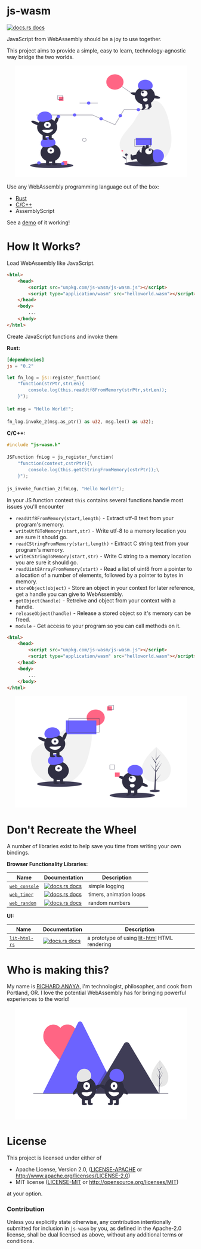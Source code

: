 # js-wasm
<a href="https://docs.rs/js"><img src="https://img.shields.io/badge/docs-latest-blue.svg?style=flat-square" alt="docs.rs docs" /></a>

JavaScript from WebAssembly should be a joy to use together. 

This project aims to provide a simple, easy to learn, technology-agnostic way bridge the two worlds.

<p align="center">
  <img width="460" height="300" src="images/undraw_good_team_m7uu.png">
</p>

Use any WebAssembly programming language out of the box:
* [Rust](https://docs.rs/js/latest/js/)
* [C/C++](js-wasm.h)
* AssemblyScript

See a [demo](https://richardanaya.github.io/js-wasm/examples/canvas/index.html) of it working!

# How It Works?

Load WebAssembly like JavaScript. 

```html
<html>
    <head>
        <script src="unpkg.com/js-wasm/js-wasm.js"></script>
        <script type="application/wasm" src="helloworld.wasm"></script>
    </head>
    <body>
        ...
    </body>
</html>
```

Create JavaScript functions and invoke them

**Rust:**
```toml
[dependencies]
js = "0.2"
```
```rust
let fn_log = js::register_function(
    "function(strPtr,strLen){
        console.log(this.readUtf8FromMemory(strPtr,strLen)); 
    }");

let msg = "Hello World!";

fn_log.invoke_2(msg.as_ptr() as u32, msg.len() as u32);
```

**C/C++:**
```c
#include "js-wasm.h"
 
JSFunction fnLog = js_register_function(
    "function(context,cstrPtr){\
        console.log(this.getCStringFromMemory(cstrPtr));\
    }");

js_invoke_function_2(fnLog, "Hello World!");
```

In your JS function context `this` contains several functions handle most issues you'll encounter

* `readUtf8FromMemory(start,length)` - Extract utf-8 text from your program's memory.
* `writeUtf8ToMemory(start,str)` - Write utf-8 to a memory location you are sure it should go.
* `readCStringFromMemory(start,length)` - Extract C string text from your program's memory.
* `writeCStringToMemory(start,str)` - Write C string to a memory location you are sure it should go.
* `readUint8ArrayFromMemory(start)` - Read a list of uint8 from a pointer to a location of a number of elements, followed by a pointer to bytes in memory.
* `storeObject(object)` - Store an object in your context for later reference, get a handle you can give to WebAssembly.
* `getObject(handle)` - Retreive and object from your context with a handle.
* `releaseObject(handle)` - Release a stored object so it's memory can be freed.
* `module` - Get access to your program so you can call methods on it.

```html
<html>
    <head>
        <script src="unpkg.com/js-wasm/js-wasm.js"></script>
        <script type="application/wasm" src="helloworld.wasm"></script>
    </head>
    <body>
        ...
    </body>
</html>
```

<p align="center">
  <img width="460" height="300" src="images/undraw_elements_cipa.png">
</p>

# Don't Recreate the Wheel

A number of libraries exist to help save you time from writing your own bindings. 


**Browser Functionality Libraries:**

| Name          | Documentation | Description   |
| ------------- | ------------- | ------------- |
| [`web_console`](https://github.com/richardanaya/js-wasm/tree/master/rust/web_console) | <a href="https://docs.rs/web_console"><img src="https://img.shields.io/badge/docs-latest-blue.svg?style=flat-square" alt="docs.rs docs" /></a>  |  simple logging  |
| [`web_timer`](https://github.com/richardanaya/js-wasm/tree/master/rust/web_timer) | <a href="https://docs.rs/web_console"><img src="https://img.shields.io/badge/docs-latest-blue.svg?style=flat-square" alt="docs.rs docs" /></a>  |  timers, animation loops |
| [`web_random`](https://github.com/richardanaya/js-wasm/tree/master/rust/web_random) | <a href="https://docs.rs/web_console"><img src="https://img.shields.io/badge/docs-latest-blue.svg?style=flat-square" alt="docs.rs docs" /></a>  |  random numbers  |

**UI:** 

| Name          | Documentation | Description   |
| ------------- | ------------- | ------------- |
| [`lit-html-rs`](https://github.com/richardanaya/js-wasm/tree/master/rust/lit-html) | <a href="https://docs.rs/lit-html"><img src="https://img.shields.io/badge/docs-latest-blue.svg?style=flat-square" alt="docs.rs docs" /></a>  |  a prototype of using [lit-html](https://lit-html.polymer-project.org/) HTML rendering  |


# Who is making this?

My name is [RICHΛRD ΛNΛYΛ](https://github.com/richardanaya), i'm technologist, philosopher, and cook from Portland, OR. I love the potential WebAssembly has for bringing powerful experiences to the world!

<p align="center">
  <img width="460" height="300" src="images/undraw_true_love_cy8x.png">
</p>

# License

This project is licensed under either of

 * Apache License, Version 2.0, ([LICENSE-APACHE](LICENSE-APACHE) or
   http://www.apache.org/licenses/LICENSE-2.0)
 * MIT license ([LICENSE-MIT](LICENSE-MIT) or
   http://opensource.org/licenses/MIT)

at your option.

### Contribution

Unless you explicitly state otherwise, any contribution intentionally submitted
for inclusion in `js-wasm` by you, as defined in the Apache-2.0 license, shall be
dual licensed as above, without any additional terms or conditions.
